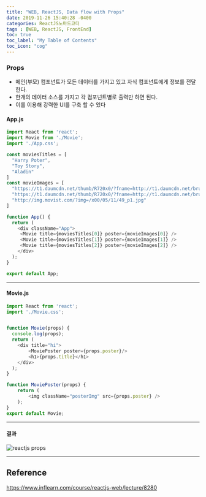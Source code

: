 ```yaml
---
title: "WEB, ReactJS, Data flow with Props"
date: 2019-11-26 15:40:28 -0400
categories: ReactJS노마드코더
tags : [WEB, ReactJS, FrontEnd]
toc: true
toc_label: "My Table of Contents"
toc_icon: "cog"
---
```

### Props
- 메인(부모) 컴포넌트가 모든 데이터를 가지고 있고 자식 컴포넌트에게 정보를 전달한다.
- 한개의 데이터 소스를 가지고 각 컴포넌트별로 출력만 하면 된다.
- 이를 이용해 강력한 UI를 구축 할 수 있다

#### App.js
```js
import React from 'react';
import Movie from './Movie';
import './App.css';

const moviesTitles = [
  "Harry Poter",
  "Toy Story",
  "Aladin"
]
const movieImages = [
  "https://t1.daumcdn.net/thumb/R720x0/?fname=http://t1.daumcdn.net/brunch/service/user/5xq2/image/w2gbbJ7lwG0quKMZtTihufPuvno.jpg",
  "https://t1.daumcdn.net/thumb/R720x0/?fname=http://t1.daumcdn.net/brunch/service/user/5uYQ/image/R3t_QxnFFfr20i8ekqVdzxUnBYE.jpg",
  "http://img.movist.com/?img=/x00/05/11/49_p1.jpg"
]

function App() {
  return (
    <div className="App">
     <Movie title={moviesTitles[0]} poster={movieImages[0]} />
     <Movie title={moviesTitles[1]} poster={movieImages[1]} />
     <Movie title={moviesTitles[2]} poster={movieImages[2]} />
    </div>
  );
}

export default App;
```

---
#### Movie.js
```js
import React from 'react';
import './Movie.css';


function Movie(props) {
  console.log(props);
  return (
    <div title="hi">
        <MoviePoster poster={props.poster}/>
        <h1>{props.title}</h1>
    </div>
  );
}

function MoviePoster(props) {
    return (
        <img className="posterImg" src={props.poster} />
    );
}   
export default Movie;
```

---
#### 결과
![reactjs props](https://user-images.githubusercontent.com/55946791/69607738-4268db00-1069-11ea-953e-9ee6babdc5e1.JPG)


---
## Reference
<https://www.inflearn.com/course/reactjs-web/lecture/8280>
